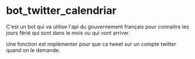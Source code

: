 # bot_twitter_calendriar
C'est un bot qui va utilise l'api du gouvernement français pour connaitre les jours férié qui sont dans le mois ou qui vont arriver.

Une fonction est implémenter pour que ca tweet sur un compte twitter quand on le demande.
